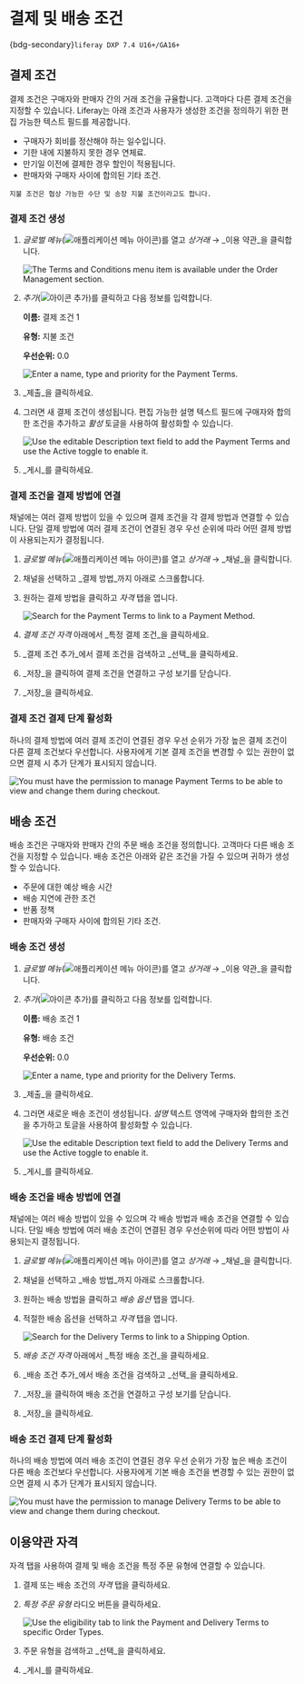 # 결제 및 배송 조건

{bdg-secondary}`liferay DXP 7.4 U16+/GA16+`

## 결제 조건

결제 조건은 구매자와 판매자 간의 거래 조건을 규율합니다. 고객마다 다른 결제 조건을 지정할 수 있습니다. Liferay는 아래 조건과 사용자가 생성한 조건을 정의하기 위한 편집 가능한 텍스트 필드를 제공합니다.

* 구매자가 회비를 정산해야 하는 일수입니다.
* 기한 내에 지불하지 못한 경우 연체료.
* 만기일 이전에 결제한 경우 할인이 적용됩니다.
* 판매자와 구매자 사이에 합의된 기타 조건.

```{note}
지불 조건은 협상 가능한 수단 및 송장 지불 조건이라고도 합니다.
```

### 결제 조건 생성

1. _글로벌 메뉴_(![애플리케이션 메뉴 아이콘](../../images/icon-applications-menu.png))를 열고 _상거래_ &rarr; _이용 약관_을 클릭합니다.

   ![The Terms and Conditions menu item is available under the Order Management section.](./payment-and-delivery-terms/images/01.png)

1. _추가_(![아이콘 추가](../../images/icon-add.png))를 클릭하고 다음 정보를 입력합니다.

   **이름:** 결제 조건 1

   **유형:** 지불 조건

   **우선순위:** 0.0

   ![Enter a name, type and priority for the Payment Terms.](./payment-and-delivery-terms/images/02.png)

1. _제출_을 클릭하세요.

1. 그러면 새 결제 조건이 생성됩니다. 편집 가능한 설명 텍스트 필드에 구매자와 합의한 조건을 추가하고 _활성_ 토글을 사용하여 활성화할 수 있습니다.

   ![Use the editable Description text field to add the Payment Terms and use the Active toggle to enable it.](./payment-and-delivery-terms/images/03.png)

1. _게시_를 클릭하세요.

### 결제 조건을 결제 방법에 연결

채널에는 여러 결제 방법이 있을 수 있으며 결제 조건을 각 결제 방법과 연결할 수 있습니다. 단일 결제 방법에 여러 결제 조건이 연결된 경우 우선 순위에 따라 어떤 결제 방법이 사용되는지가 결정됩니다.

1. _글로벌 메뉴_(![애플리케이션 메뉴 아이콘](../../images/icon-applications-menu.png))를 열고 _상거래_ &rarr; _채널_을 클릭합니다.

1. 채널을 선택하고 _결제 방법_까지 아래로 스크롤합니다.

1. 원하는 결제 방법을 클릭하고 _자격_ 탭을 엽니다.

   ![Search for the Payment Terms to link to a Payment Method.](./payment-and-delivery-terms/images/04.png)

1. _결제 조건 자격_ 아래에서 _특정 결제 조건_을 클릭하세요.

1. _결제 조건 추가_에서 결제 조건을 검색하고 _선택_을 클릭하세요.

1. _저장_을 클릭하여 결제 조건을 연결하고 구성 보기를 닫습니다.

1. _저장_을 클릭하세요.

### 결제 조건 결제 단계 활성화

하나의 결제 방법에 여러 결제 조건이 연결된 경우 우선 순위가 가장 높은 결제 조건이 다른 결제 조건보다 우선합니다. 사용자에게 기본 결제 조건을 변경할 수 있는 권한이 없으면 결제 시 추가 단계가 표시되지 않습니다.

![You must have the permission to manage Payment Terms to be able to view and change them during checkout.](./payment-and-delivery-terms/images/05.png)

## 배송 조건

배송 조건은 구매자와 판매자 간의 주문 배송 조건을 정의합니다. 고객마다 다른 배송 조건을 지정할 수 있습니다. 배송 조건은 아래와 같은 조건을 가질 수 있으며 귀하가 생성할 수 있습니다.

* 주문에 대한 예상 배송 시간
* 배송 지연에 관한 조건
* 반품 정책
* 판매자와 구매자 사이에 합의된 기타 조건.

### 배송 조건 생성

1. _글로벌 메뉴_(![애플리케이션 메뉴 아이콘](../../images/icon-applications-menu.png))를 열고 _상거래_ &rarr; _이용 약관_을 클릭합니다.

1. _추가_(![아이콘 추가](../../images/icon-add.png))를 클릭하고 다음 정보를 입력합니다.

   **이름:** 배송 조건 1

   **유형:** 배송 조건

   **우선순위:** 0.0

   ![Enter a name, type and priority for the Delivery Terms.](./payment-and-delivery-terms/images/06.png)

1. _제출_을 클릭하세요.

1. 그러면 새로운 배송 조건이 생성됩니다. _설명_ 텍스트 영역에 구매자와 합의한 조건을 추가하고 토글을 사용하여 활성화할 수 있습니다.

   ![Use the editable Description text field to add the Delivery Terms and use the Active toggle to enable it.](./payment-and-delivery-terms/images/07.png)

1. _게시_를 클릭하세요.

### 배송 조건을 배송 방법에 연결

채널에는 여러 배송 방법이 있을 수 있으며 각 배송 방법과 배송 조건을 연결할 수 있습니다. 단일 배송 방법에 여러 배송 조건이 연결된 경우 우선순위에 따라 어떤 방법이 사용되는지 결정됩니다.

1. _글로벌 메뉴_(![애플리케이션 메뉴 아이콘](../../images/icon-applications-menu.png))를 열고 _상거래_ &rarr; _채널_을 클릭합니다.

1. 채널을 선택하고 _배송 방법_까지 아래로 스크롤합니다.

1. 원하는 배송 방법을 클릭하고 _배송 옵션_ 탭을 엽니다.

1. 적절한 배송 옵션을 선택하고 _자격_ 탭을 엽니다.

   ![Search for the Delivery Terms to link to a Shipping Option.](./payment-and-delivery-terms/images/08.png)

1. _배송 조건 자격_ 아래에서 _특정 배송 조건_을 클릭하세요.

1. _배송 조건 추가_에서 배송 조건을 검색하고 _선택_을 클릭하세요.

1. _저장_을 클릭하여 배송 조건을 연결하고 구성 보기를 닫습니다.

1. _저장_을 클릭하세요.

### 배송 조건 결제 단계 활성화

하나의 배송 방법에 여러 배송 조건이 연결된 경우 우선 순위가 가장 높은 배송 조건이 다른 배송 조건보다 우선합니다. 사용자에게 기본 배송 조건을 변경할 수 있는 권한이 없으면 결제 시 추가 단계가 표시되지 않습니다.

![You must have the permission to manage Delivery Terms to be able to view and change them during checkout.](./payment-and-delivery-terms/images/09.png)

## 이용약관 자격

자격 탭을 사용하여 결제 및 배송 조건을 특정 주문 유형에 연결할 수 있습니다.

1. 결제 또는 배송 조건의 _자격_ 탭을 클릭하세요.

1. _특정 주문 유형_ 라디오 버튼을 클릭하세요.

   ![Use the eligibility tab to link the Payment and Delivery Terms to specific Order Types.](./payment-and-delivery-terms/images/10.png)

1. 주문 유형을 검색하고 _선택_을 클릭하세요.

1. _게시_를 클릭하세요.
